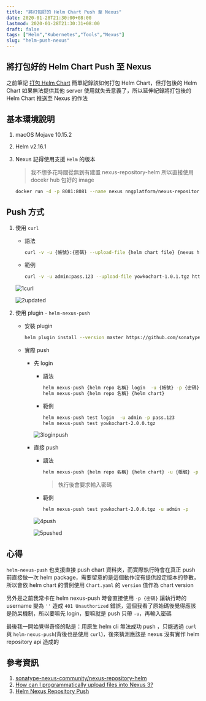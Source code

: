 ```yaml
---
title: "將打包好的 Helm Chart Push 至 Nexus"
date: 2020-01-28T21:30:00+08:00
lastmod: 2020-01-28T21:30:31+08:00
draft: false
tags: ["Helm","Kubernetes","Tools","Nexus"]
slug: "helm-push-nexus"
---
```


## 將打包好的 Helm Chart Push 至 Nexus

之前筆記 [打包 Helm Chart](https://blog.yowko.com/helm-package/) 簡單紀錄該如何打包 Helm Chart，但打包後的 Helm Chart 如果無法提供其他 server 使用就失去意義了，所以延伸紀錄將打包後的 Helm Chart 推送至 Nexus 的作法

## 基本環境說明

1. macOS Mojave 10.15.2
2. Helm v2.16.1
3. Nexus 記得使用支援 `Helm` 的版本

    > 我不想多花時間從無到有建置 nexus-repository-helm 所以直接使用 docekr hub 包好的 image

    ```bash
    docker run -d -p 8081:8081 --name nexus nngplatform/nexus-repository-helm
    ```

## Push 方式

1. 使用 `curl`

    - 語法

        ```bash
        curl -v -u {帳號}:{密碼} --upload-file {helm chart file} {nexus helm url}
        ```

    - 範例

        ```bash
        curl -v -u admin:pass.123 --upload-file yowkochart-1.0.1.tgz http://localhost:8081/repository/helm/
        ```

    ![1curl](https://user-images.githubusercontent.com/3851540/73272257-0dba0100-421d-11ea-98cf-4d5d76a41dbd.png)

    ![2updated](https://user-images.githubusercontent.com/3851540/73272258-0dba0100-421d-11ea-8f0c-91d9c70e1f42.png)

2. 使用 plugin - `helm-nexus-push`

    - 安裝 plugin

        ```bash
        helm plugin install --version master https://github.com/sonatype-nexus-community/helm-nexus-push.git
        ```

    - 實際 push

        - 先 login

            - 語法

                ```bash
                helm nexus-push {helm repo 名稱} login  -u {帳號} -p {密碼}
                helm nexus-push {helm repo 名稱} {helm chart}
                ```

            - 範例

                ```bash
                helm nexus-push test login  -u admin -p pass.123
                helm nexus-push test yowkochart-2.0.0.tgz
                ```

            ![3loginpush](https://user-images.githubusercontent.com/3851540/73272259-0dba0100-421d-11ea-897e-42b37eac6e1b.png)

        - 直接 push

            - 語法

                ```bash
                helm nexus-push {helm repo 名稱} {helm chart} -u {帳號} -p
                ```

                > 執行後會要求輸入密碼

            - 範例

                ```bash
                helm nexus-push test yowkochart-2.0.0.tgz -u admin -p
                ```

            ![4push](https://user-images.githubusercontent.com/3851540/73272261-0e529780-421d-11ea-9918-d14b2de483bc.png)

            ![5pushed](https://user-images.githubusercontent.com/3851540/73272262-0e529780-421d-11ea-82ec-d589ea967f4b.png)

## 心得

`helm-nexus-push` 也支援直接 push chart 資料夾，而實際執行時會在真正 push 前直接做一次 helm package，需要留意的是這個動作沒有提供設定版本的參數，所以會依 helm chart 的慣例使用 `Chart.yaml` 的 `version` 值作為 chart version

另外是之前我常卡在 helm nexus-push 時會直接使用 `-p {密碼}` 讓執行時的 username 變為 `''` 造成 `401 Unauthorized` 錯誤，這個我看了原始碼後覺得應該是防呆機制，所以要嘛先 login，要嘛就是 push 只帶 `-u`，再輸入密碼

最後我一開始覺得奇怪的點是：用原生 helm cli 無法成功 push ，只能透過 `curl` 與 `helm-nexus-push`(背後也是使用 `curl`)，後來猜測應該是 nexus 沒有實作 helm repository api 造成的

## 參考資訊

1. [sonatype-nexus-community/nexus-repository-helm](https://github.com/sonatype-nexus-community/nexus-repository-helm)
2. [How can I programmatically upload files into Nexus 3?](https://support.sonatype.com/hc/en-us/articles/115006744008-How-can-I-programmatically-upload-files-into-Nexus-3-)
3. [Helm Nexus Repository Push](https://github.com/sonatype-nexus-community/helm-nexus-push)
